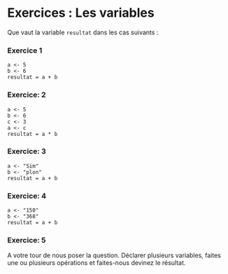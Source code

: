 # Exercices : Les variables 

Que vaut la variable ```resultat``` dans les cas suivants : 

### Exercice 1 


```
a <- 5
b <- 6 
resultat = a + b
```

### Exercice: 2

```
a <- 5
b <- 6 
c <- 3
a <- c
resultat = a * b
```

### Exercice: 3

```
a <- "Sim"
b <- "plon" 
resultat = a + b
```

### Exercice: 4

```
a <- "150"
b <- "368" 
resultat = a + b
```

### Exercice: 5

A votre tour de nous poser la question. Déclarer plusieurs variables, faites une ou plusieurs opérations et faites-nous devinez le résultat.